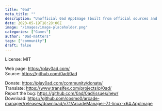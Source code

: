 ```yaml
---
title: "0ad"
meta_title: ""
description: "Unofficial 0ad AppImage (built from official sources and data)"
date: 2023-05-19T18:28:00Z
image: "/images/image-placeholder.png"
categories: ["Games"]
author: "0ad-matters"
tags: ["community"]
draft: false
---
```


License: MIT

Web page: https://play0ad.com/  
Source: https://github.com/0ad/0ad

Donate: https://play0ad.com/community/donate/    
Translate: https://www.transifex.com/projects/p/0ad/  
Report the bug: https://github.com/0ad/0ad/issues/new/    
Download: https://github.com/cosmo0/arcade-manager/releases/download/v7.1/ArcadeManager-7.1-linux-x64.AppImage

